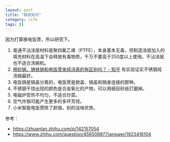 ```yaml
---
layout: post
title: "锅具知识"
category: life
tags: []
---
```


因为打算换电饭煲，所以研究下。

1.  普通不沾涂层材料是聚四氟乙烯（PTFE），本身基本无毒，但制造涂层加入的填充材料在高温下会释放有毒物质，千万不要高于250度以上使用。不沾涂层也不适合洗碗机。
2. [用砂锅、铸铁锅和电饭煲来炖汤真的有区别吗？ - 知乎](https://www.zhihu.com/question/61803046/answer/2169809757) 有实验证实不锈钢炖汤锅最好。
3. 电饭锅是锅盖分离的，电饭煲是掀盖、锅盖和锅身连接的那种。
4.  不锈钢干烧出现的颜色是合金氧化的产物，可以用细目砂纸打磨掉。
5. 电磁炉受热不均匀，不适合炒菜。
6. 空气炸锅可能产生更多的多环芳烃。
7. 小米智能电饭煲除了颜值，别的没啥优势。


参考：

- https://zhuanlan.zhihu.com/p/142157054
- https://www.zhihu.com/question/456508977/answer/1923416104